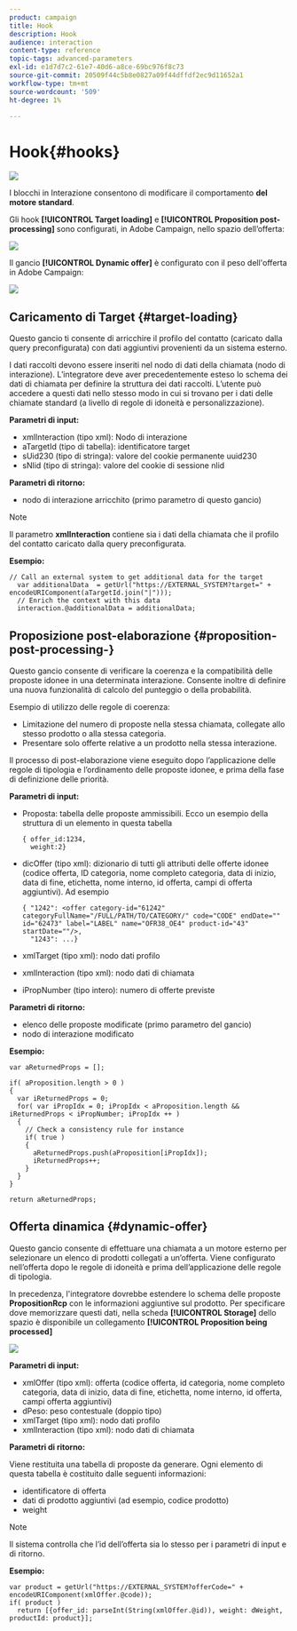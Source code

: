 ```yaml
---
product: campaign
title: Hook
description: Hook
audience: interaction
content-type: reference
topic-tags: advanced-parameters
exl-id: e1d7d7c2-61e7-40d6-a8ce-69bc976f8c73
source-git-commit: 20509f44c5b8e0827a09f44dffdf2ec9d11652a1
workflow-type: tm+mt
source-wordcount: '509'
ht-degree: 1%

---
```


# Hook{#hooks}

![](../../assets/v7-only.svg)

I blocchi in Interazione consentono di modificare il comportamento **del motore standard**.

Gli hook **[!UICONTROL Target loading]** e **[!UICONTROL Proposition post-processing]** sono configurati, in Adobe Campaign, nello spazio dell’offerta:

![](assets/interaction_hooks_1.png)

Il gancio **[!UICONTROL Dynamic offer]** è configurato con il peso dell&#39;offerta in Adobe Campaign:

![](assets/interaction_hooks_2.png)

## Caricamento di Target {#target-loading}

Questo gancio ti consente di arricchire il profilo del contatto (caricato dalla query preconfigurata) con dati aggiuntivi provenienti da un sistema esterno.

I dati raccolti devono essere inseriti nel nodo di dati della chiamata (nodo di interazione). L’integratore deve aver precedentemente esteso lo schema dei dati di chiamata per definire la struttura dei dati raccolti. L’utente può accedere a questi dati nello stesso modo in cui si trovano per i dati delle chiamate standard (a livello di regole di idoneità e personalizzazione).

**Parametri di input:**

* xmlInteraction (tipo xml): Nodo di interazione
* aTargetId (tipo di tabella): identificatore target
* sUid230 (tipo di stringa): valore del cookie permanente uuid230
* sNlid (tipo di stringa): valore del cookie di sessione nlid

**Parametri di ritorno:**

* nodo di interazione arricchito (primo parametro di questo gancio)

>[!NOTE]
>
>Il parametro **xmlInteraction** contiene sia i dati della chiamata che il profilo del contatto caricato dalla query preconfigurata.

**Esempio:**

```
// Call an external system to get additional data for the target
  var additionalData  = getUrl("https://EXTERNAL_SYSTEM?target=" + encodeURIComponent(aTargetId.join("|")));
  // Enrich the context with this data
  interaction.@additionalData = additionalData;
```

## Proposizione post-elaborazione {#proposition-post-processing-}

Questo gancio consente di verificare la coerenza e la compatibilità delle proposte idonee in una determinata interazione. Consente inoltre di definire una nuova funzionalità di calcolo del punteggio o della probabilità.

Esempio di utilizzo delle regole di coerenza:

* Limitazione del numero di proposte nella stessa chiamata, collegate allo stesso prodotto o alla stessa categoria.
* Presentare solo offerte relative a un prodotto nella stessa interazione.

Il processo di post-elaborazione viene eseguito dopo l’applicazione delle regole di tipologia e l’ordinamento delle proposte idonee, e prima della fase di definizione delle priorità.

**Parametri di input:**

* Proposta: tabella delle proposte ammissibili. Ecco un esempio della struttura di un elemento in questa tabella

   ```
   { offer_id:1234,
     weight:2}
   ```

* dicOffer (tipo xml): dizionario di tutti gli attributi delle offerte idonee (codice offerta, ID categoria, nome completo categoria, data di inizio, data di fine, etichetta, nome interno, id offerta, campi di offerta aggiuntivi). Ad esempio

   ```
   { "1242": <offer category-id="61242" categoryFullName="/FULL/PATH/TO/CATEGORY/" code="CODE" endDate="" id="62473" label="LABEL" name="OFR38_OE4" product-id="43" startDate=""/>,
     "1243": ...}
   ```

* xmlTarget (tipo xml): nodo dati profilo
* xmlInteraction (tipo xml): nodo dati di chiamata
* iPropNumber (tipo intero): numero di offerte previste

**Parametri di ritorno:**

* elenco delle proposte modificate (primo parametro del gancio)
* nodo di interazione modificato

**Esempio:**

```
var aReturnedProps = [];

if( aProposition.length > 0 )
{
  var iReturnedProps = 0;
  for( var iPropIdx = 0; iPropIdx < aProposition.length && iReturnedProps < iPropNumber; iPropIdx ++ )
  {
    // Check a consistency rule for instance
    if( true )
    {
      aReturnedProps.push(aProposition[iPropIdx]);
      iReturnedProps++;
    }
  }
}

return aReturnedProps;
```

## Offerta dinamica {#dynamic-offer}

Questo gancio consente di effettuare una chiamata a un motore esterno per selezionare un elenco di prodotti collegati a un’offerta. Viene configurato nell’offerta dopo le regole di idoneità e prima dell’applicazione delle regole di tipologia.

In precedenza, l&#39;integratore dovrebbe estendere lo schema delle proposte **PropositionRcp** con le informazioni aggiuntive sul prodotto. Per specificare dove memorizzare questi dati, nella scheda **[!UICONTROL Storage]** dello spazio è disponibile un collegamento **[!UICONTROL Proposition being processed]**

![](assets/interaction_hooks_3.png)

**Parametri di input:**

* xmlOffer (tipo xml): offerta (codice offerta, id categoria, nome completo categoria, data di inizio, data di fine, etichetta, nome interno, id offerta, campi offerta aggiuntivi)
* dPeso: peso contestuale (doppio tipo)
* xmlTarget (tipo xml): nodo dati profilo
* xmlInteraction (tipo xml): nodo dati di chiamata

**Parametri di ritorno:**

Viene restituita una tabella di proposte da generare. Ogni elemento di questa tabella è costituito dalle seguenti informazioni:

* identificatore di offerta
* dati di prodotto aggiuntivi (ad esempio, codice prodotto)
* weight

>[!NOTE]
>
>Il sistema controlla che l’id dell’offerta sia lo stesso per i parametri di input e di ritorno.

**Esempio:**

```
var product = getUrl("https://EXTERNAL_SYSTEM?offerCode=" + encodeURIComponent(xmlOffer.@code));
if( product )
  return [{offer_id: parseInt(String(xmlOffer.@id)), weight: dWeight, productId: product}];
```
